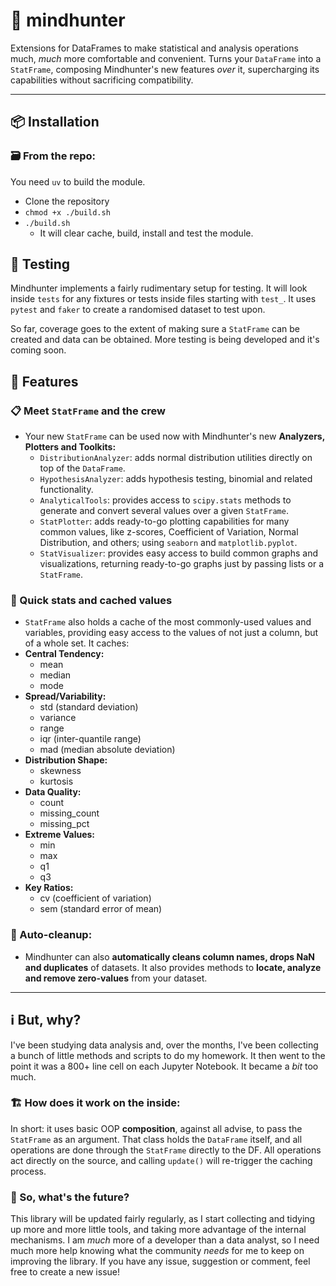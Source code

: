# 🐯 mindhunter

Extensions for DataFrames to make statistical and analysis operations much, *much* more comfortable and convenient. Turns your `DataFrame` into a `StatFrame`, composing Mindhunter's new features *over* it, supercharging its capabilities without sacrificing compatibility. 

---

## 📦 Installation

### 🗃️ From the repo:
You need `uv` to build the module.

- Clone the repository
- `chmod +x ./build.sh`
- `./build.sh`
  - It will clear cache, build, install and test the module.


## 🧪 Testing
Mindhunter implements a fairly rudimentary setup for testing. It will look inside `tests` for any fixtures or tests inside files starting with `test_`. It uses `pytest` and `faker` to create a randomised dataset to test upon.

So far, coverage goes to the extent of making sure a `StatFrame` can be created and data can be obtained. More testing is being developed and it's coming soon.


## 📝 Features

### 📋 Meet `StatFrame` and the crew

- Your new `StatFrame` can be used now with Mindhunter's new **Analyzers, Plotters and Toolkits:**
  - `DistributionAnalyzer`: adds normal distribution utilities directly on top of the `DataFrame`.
  - `HypothesisAnalyzer`: adds hypothesis testing, binomial and related functionality.
  - `AnalyticalTools`: provides access to `scipy.stats` methods to generate and convert several values over a given `StatFrame`.
  - `StatPlotter`: adds ready-to-go plotting capabilities for many common values, like z-scores, Coefficient of Variation, Normal Distribution, and others; using `seaborn` and `matplotlib.pyplot`.
  - `StatVisualizer`: provides easy access to build common graphs and visualizations, returning ready-to-go graphs just by passing lists or a `StatFrame`.

### 💾 Quick stats and cached values
- `StatFrame` also holds a cache of the most commonly-used values and variables, providing easy access to the values of not just a column, but of a whole set. It caches:
- **Central Tendency:**
  - mean
  - median
  - mode
- **Spread/Variability:**
  - std (standard deviation)
  - variance
  - range
  - iqr (inter-quantile range)
  - mad (median absolute deviation)
- **Distribution Shape:**
  - skewness
  - kurtosis
- **Data Quality:**
  - count
  - missing_count
  - missing_pct
- **Extreme Values:**
  - min
  - max
  - q1
  - q3
- **Key Ratios:**
  - cv (coefficient of variation)
  - sem (standard error of mean)

### 🧹 Auto-cleanup:
- Mindhunter can also **automatically cleans column names, drops NaN and duplicates** of datasets. It also provides methods to **locate, analyze and remove zero-values** from your dataset.

---

## ℹ️ But, why?

I've been studying data analysis and, over the months, I've been collecting a bunch of little methods and scripts to do my homework. It then went to the point it was a 800+ line cell on each Jupyter Notebook. It became a *bit* too much. 

### 🏗️ How does it work on the inside:

In short: it uses basic OOP **composition**, against all advise, to pass the `StatFrame` as an argument. That class holds the `DataFrame` itself, and all operations are done through the `StatFrame` directly to the DF. All operations act directly on the source, and calling `update()` will re-trigger the caching process.

### 🔮 So, what's the future?

This library will be updated fairly regularly, as I start collecting and tidying up more and more little tools, and taking more advantage of the internal mechanisms. I am *much* more of a developer than a data analyst, so I need much more help knowing what the community *needs* for me to keep on improving the library. If you have any issue, suggestion or comment, feel free to create a new issue!